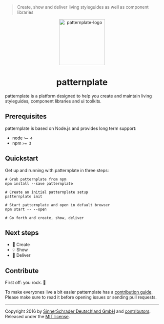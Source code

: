 > Create, show and deliver living styleguides as well as component libraries

<p align="center">
  <img
    alt="patternplate-logo"
    src="https://rawgit.com/sinnerschrader/patternplate/master/static/images/logo-animated.svg"
    width="150"
    height="150" />
  <h1 align="center">patternplate</h1>
</p>

patternplate is a platform designed to help you create and maintain living styleguides, component libraries and ui toolkits.


## Prerequisites

patternplate is based on Node.js and provides long term support:

*  node `>= 4`
*  npm `>= 3`

## Quickstart

Get up and running with patternplate in three steps:

```shell
# Grab patternplate from npm
npm install --save patternplate

# Create an initial patternplate setup
patternplate init

# Start patternplate and open in default browser
npm start -- --open

# Go forth and create, show, deliver
```

## Next steps

*  🎨 Create
*  💡 Show
*  🍕 Deliver


## Contribute

First off: you rock. :rocket:

To make everyones live a bit easier patternplate
has a [contribution guide](./contributing.md). Please make sure to read it before
opening issues or sending pull requests.

---
Copyright 2016 by [SinnerSchrader Deutschland GmbH](https://github.com/sinnerschrader) and [contributors](https://github.com/sinnerschrader/patternplate/graphs/contributors). Released under the [MIT license](./license.md).
